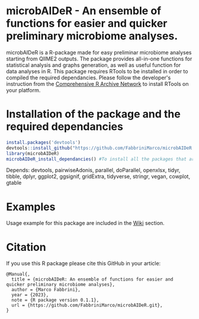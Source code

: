# microbAIDeR - An ensemble of functions for easier and quicker preliminary microbiome analyses.

microbAIDeR is a R-package made for easy preliminar microbiome analyses starting from QIIME2 outputs. The package provides all-in-one functions for statistical analysis and graphs generation, as well as useful function for data analyses in R.
This package requires RTools to be installed in order to compiled the required dependancies. Please follow the developer's instruction from the [Comprehensive R Archive Network](https://cran.r-project.org/) to install RTools on your platform.


# Installation of the package and the required dependancies

```R
install.packages('devtools')
devtools::install_github("https://github.com/FabbriniMarco/microbAIDeR.git")
library(microbAIDeR)
microbAIDeR_install_dependancies() #To install all the packages that are necessary
```

Depends: devtools, pairwiseAdonis, parallel, doParallel, openxlsx, tidyr, tibble, dplyr, ggplot2, ggsignif, gridExtra, tidyverse, stringr, vegan, cowplot, gtable


# Examples

Usage example for this package are included in the [Wiki](https://github.com/FabbriniMarco/microbAIDeR/wiki) section.

# Citation

If you use this R package please cite this GitHub in your article:

```
@Manual{,
  title = {microbAIDeR: An ensemble of functions for easier and quicker preliminary microbiome analyses},
  author = {Marco Fabbrini},
  year = {2023},
  note = {R package version 0.1.1},
  url = {https://github.com/FabbriniMarco/microbAIDeR.git},
}
```
